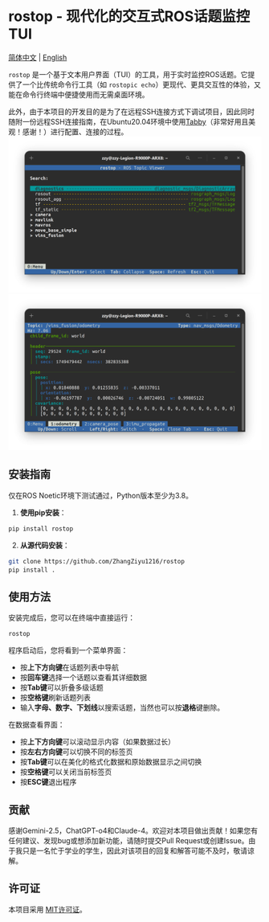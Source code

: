 # rostop - 现代化的交互式ROS话题监控TUI

[简体中文](README.md)  |  [English](README.md)

`rostop` 是一个基于文本用户界面（TUI）的工具，用于实时监控ROS话题。它提供了一个比传统命令行工具（如 `rostopic echo`）更现代、更具交互性的体验，又能在命令行终端中便捷使用而无需桌面环境。  

此外，由于本项目的开发目的是为了在远程SSH连接方式下调试项目，因此同时随附一份远程SSH连接指南，在Ubuntu20.04环境中使用[Tabby](https://github.com/Eugeny/tabby)（非常好用且美观！感谢！）进行配置、连接的过程。
![rostop-菜单界面](image1.png)
![rostop-话题界面](image2.png)

## 安装指南

仅在ROS Noetic环境下测试通过，Python版本至少为3.8。
1.  **使用pip安装**：
```bash
pip install rostop
```
2.  **从源代码安装**：   
```bash
git clone https://github.com/ZhangZiyu1216/rostop
pip install .
```
## 使用方法

安装完成后，您可以在终端中直接运行：
```bash
rostop
```

程序启动后，您将看到一个菜单界面：
*   按**上下方向键**在话题列表中导航
*   按**回车键**选择一个话题以查看其详细数据
*   按**Tab键**可以折叠多级话题
*   按**空格键**刷新话题列表
*   输入**字母、数字、下划线**以搜索话题，当然也可以按**退格**键删除。

在数据查看界面：  
*   按**上下方向键**可以滚动显示内容（如果数据过长）
*   按**左右方向键**可以切换不同的标签页
*   按**Tab键**可以在美化的格式化数据和原始数据显示之间切换
*   按**空格键**可以关闭当前标签页
*   按**ESC键**退出程序

## 贡献

感谢Gemini-2.5，ChatGPT-o4和Claude-4。欢迎对本项目做出贡献！如果您有任何建议、发现bug或想添加新功能，请随时提交Pull Request或创建Issue。由于我只是一名忙于学业的学生，因此对该项目的回复和解答可能不及时，敬请谅解。

## 许可证

本项目采用 [MIT许可证](LICENSE)。
